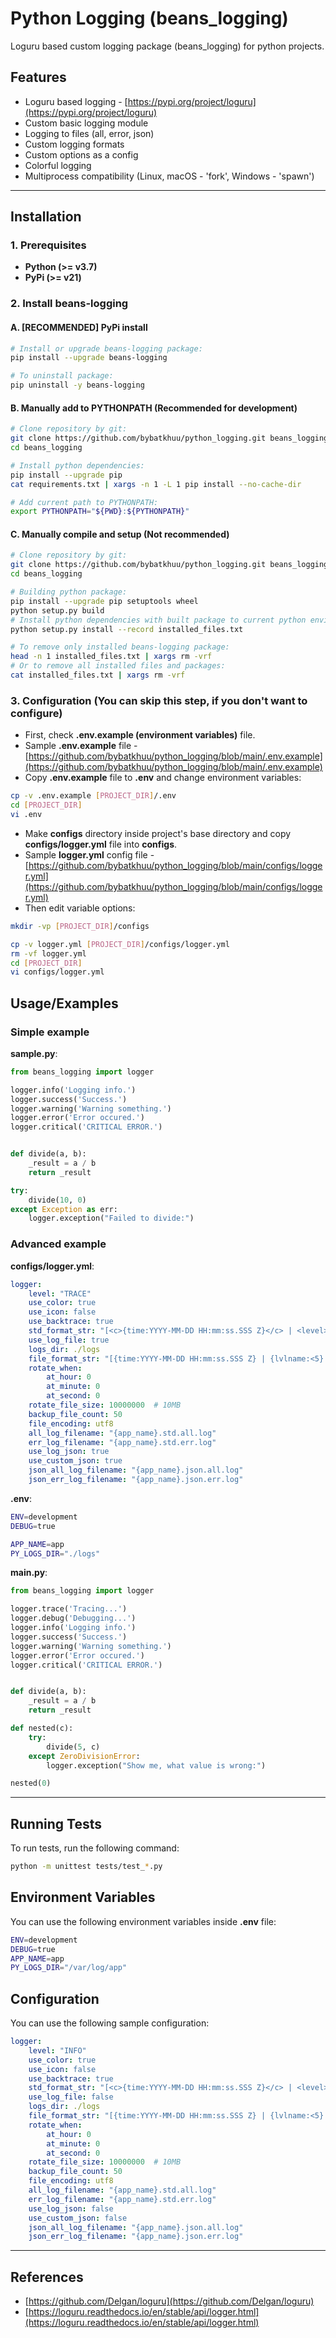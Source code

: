 # Python Logging (beans_logging)

Loguru based custom logging package (beans_logging) for python projects.

## Features

* Loguru based logging - [https://pypi.org/project/loguru](https://pypi.org/project/loguru)
* Custom basic logging module
* Logging to files (all, error, json)
* Custom logging formats
* Custom options as a config
* Colorful logging
* Multiprocess compatibility (Linux, macOS - 'fork', Windows - 'spawn')

---

## Installation

### 1. Prerequisites

* **Python (>= v3.7)**
* **PyPi (>= v21)**

### 2. Install beans-logging

#### A. [RECOMMENDED] PyPi install

```sh
# Install or upgrade beans-logging package:
pip install --upgrade beans-logging

# To uninstall package:
pip uninstall -y beans-logging
```

#### B. Manually add to PYTHONPATH (Recommended for development)

```sh
# Clone repository by git:
git clone https://github.com/bybatkhuu/python_logging.git beans_logging
cd beans_logging

# Install python dependencies:
pip install --upgrade pip
cat requirements.txt | xargs -n 1 -L 1 pip install --no-cache-dir

# Add current path to PYTHONPATH:
export PYTHONPATH="${PWD}:${PYTHONPATH}"
```

#### C. Manually compile and setup (Not recommended)

```sh
# Clone repository by git:
git clone https://github.com/bybatkhuu/python_logging.git beans_logging
cd beans_logging

# Building python package:
pip install --upgrade pip setuptools wheel
python setup.py build
# Install python dependencies with built package to current python environment:
python setup.py install --record installed_files.txt

# To remove only installed beans-logging package:
head -n 1 installed_files.txt | xargs rm -vrf
# Or to remove all installed files and packages:
cat installed_files.txt | xargs rm -vrf
```

### 3. Configuration (You can skip this step, if you don't want to configure)

* First, check **.env.example (environment variables)** file.
* Sample **.env.example** file - [https://github.com/bybatkhuu/python_logging/blob/main/.env.example](https://github.com/bybatkhuu/python_logging/blob/main/.env.example)
* Copy **.env.example** file to **.env** and change environment variables:

```sh
cp -v .env.example [PROJECT_DIR]/.env
cd [PROJECT_DIR]
vi .env
```

* Make **configs** directory inside project's base directory and copy **configs/logger.yml** file into **configs**.
* Sample **logger.yml** config file - [https://github.com/bybatkhuu/python_logging/blob/main/configs/logger.yml](https://github.com/bybatkhuu/python_logging/blob/main/configs/logger.yml)
* Then edit variable options:

```sh
mkdir -vp [PROJECT_DIR]/configs

cp -v logger.yml [PROJECT_DIR]/configs/logger.yml
rm -vf logger.yml
cd [PROJECT_DIR]
vi configs/logger.yml
```

## Usage/Examples

### Simple example

**sample.py**:

```python
from beans_logging import logger

logger.info('Logging info.')
logger.success('Success.')
logger.warning('Warning something.')
logger.error('Error occured.')
logger.critical('CRITICAL ERROR.')


def divide(a, b):
    _result = a / b
    return _result

try:
    divide(10, 0)
except Exception as err:
    logger.exception("Failed to divide:")
```

### Advanced example

**configs/logger.yml**:

```yml
logger:
    level: "TRACE"
    use_color: true
    use_icon: false
    use_backtrace: true
    std_format_str: "[<c>{time:YYYY-MM-DD HH:mm:ss.SSS Z}</c> | <level>{lvlname:<5}</level> | <w>{file}</w>:<w>{line}</w>]: <level>{message}</level>"
    use_log_file: true
    logs_dir: ./logs
    file_format_str: "[{time:YYYY-MM-DD HH:mm:ss.SSS Z} | {lvlname:<5} | {file}:{line}]: {message}"
    rotate_when:
        at_hour: 0
        at_minute: 0
        at_second: 0
    rotate_file_size: 10000000  # 10MB
    backup_file_count: 50
    file_encoding: utf8
    all_log_filename: "{app_name}.std.all.log"
    err_log_filename: "{app_name}.std.err.log"
    use_log_json: true
    use_custom_json: true
    json_all_log_filename: "{app_name}.json.all.log"
    json_err_log_filename: "{app_name}.json.err.log"
```

**.env**:

```sh
ENV=development
DEBUG=true

APP_NAME=app
PY_LOGS_DIR="./logs"
```

**main.py**:

```python
from beans_logging import logger

logger.trace('Tracing...')
logger.debug('Debugging...')
logger.info('Logging info.')
logger.success('Success.')
logger.warning('Warning something.')
logger.error('Error occured.')
logger.critical('CRITICAL ERROR.')


def divide(a, b):
    _result = a / b
    return _result

def nested(c):
    try:
        divide(5, c)
    except ZeroDivisionError:
        logger.exception("Show me, what value is wrong:")

nested(0)
```

---

## Running Tests

To run tests, run the following command:

```sh
python -m unittest tests/test_*.py
```

## Environment Variables

You can use the following environment variables inside **.env** file:

```sh
ENV=development
DEBUG=true
APP_NAME=app
PY_LOGS_DIR="/var/log/app"
```

## Configuration

You can use the following sample configuration:

```yaml
logger:
    level: "INFO"
    use_color: true
    use_icon: false
    use_backtrace: true
    std_format_str: "[<c>{time:YYYY-MM-DD HH:mm:ss.SSS Z}</c> | <level>{lvlname:<5}</level> | <w>{file}</w>:<w>{line}</w>]: <level>{message}</level>"
    use_log_file: false
    logs_dir: ./logs
    file_format_str: "[{time:YYYY-MM-DD HH:mm:ss.SSS Z} | {lvlname:<5} | {file}:{line}]: {message}"
    rotate_when:
        at_hour: 0
        at_minute: 0
        at_second: 0
    rotate_file_size: 10000000  # 10MB
    backup_file_count: 50
    file_encoding: utf8
    all_log_filename: "{app_name}.std.all.log"
    err_log_filename: "{app_name}.std.err.log"
    use_log_json: false
    use_custom_json: false
    json_all_log_filename: "{app_name}.json.all.log"
    json_err_log_filename: "{app_name}.json.err.log"
```

---

## References

* [https://github.com/Delgan/loguru](https://github.com/Delgan/loguru)
* [https://loguru.readthedocs.io/en/stable/api/logger.html](https://loguru.readthedocs.io/en/stable/api/logger.html)
